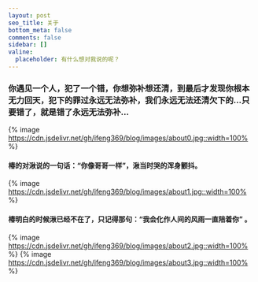 ```yaml
---
layout: post
seo_title: 关于
bottom_meta: false
comments: false
sidebar: []
valine:
  placeholder: 有什么想对我说的呢？
---
```



### 你遇见一个人，犯了一个错，你想弥补想还清，到最后才发现你根本无力回天，犯下的罪过永远无法弥补，我们永远无法还清欠下的…只要错了，就是错了永远无法弥补...
{% image https://cdn.jsdelivr.net/gh/ifeng369/blog/images/about0.jpg::width=100%  %}
#### 椿的对湫说的一句话：“你像哥哥一样”，湫当时哭的浑身颤抖。
{% image https://cdn.jsdelivr.net/gh/ifeng369/blog/images/about1.jpg::width=100%  %}
#### 椿明白的时候湫已经不在了，只记得那句：“我会化作人间的风雨一直陪着你” 。
{% image https://cdn.jsdelivr.net/gh/ifeng369/blog/images/about2.jpg::width=100%  %}
{% image https://cdn.jsdelivr.net/gh/ifeng369/blog/images/about3.jpg::width=100%  %}


